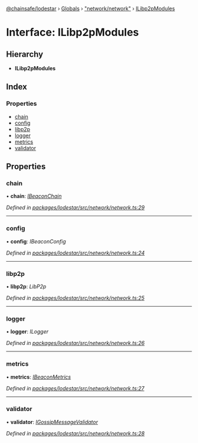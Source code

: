 [@chainsafe/lodestar](../README.md) › [Globals](../globals.md) › ["network/network"](../modules/_network_network_.md) › [ILibp2pModules](_network_network_.ilibp2pmodules.md)

# Interface: ILibp2pModules

## Hierarchy

* **ILibp2pModules**

## Index

### Properties

* [chain](_network_network_.ilibp2pmodules.md#chain)
* [config](_network_network_.ilibp2pmodules.md#config)
* [libp2p](_network_network_.ilibp2pmodules.md#libp2p)
* [logger](_network_network_.ilibp2pmodules.md#logger)
* [metrics](_network_network_.ilibp2pmodules.md#metrics)
* [validator](_network_network_.ilibp2pmodules.md#validator)

## Properties

###  chain

• **chain**: *[IBeaconChain](_chain_interface_.ibeaconchain.md)*

*Defined in [packages/lodestar/src/network/network.ts:29](https://github.com/ChainSafe/lodestar/blob/7e3e010f1/packages/lodestar/src/network/network.ts#L29)*

___

###  config

• **config**: *IBeaconConfig*

*Defined in [packages/lodestar/src/network/network.ts:24](https://github.com/ChainSafe/lodestar/blob/7e3e010f1/packages/lodestar/src/network/network.ts#L24)*

___

###  libp2p

• **libp2p**: *LibP2p*

*Defined in [packages/lodestar/src/network/network.ts:25](https://github.com/ChainSafe/lodestar/blob/7e3e010f1/packages/lodestar/src/network/network.ts#L25)*

___

###  logger

• **logger**: *ILogger*

*Defined in [packages/lodestar/src/network/network.ts:26](https://github.com/ChainSafe/lodestar/blob/7e3e010f1/packages/lodestar/src/network/network.ts#L26)*

___

###  metrics

• **metrics**: *[IBeaconMetrics](_metrics_interface_.ibeaconmetrics.md)*

*Defined in [packages/lodestar/src/network/network.ts:27](https://github.com/ChainSafe/lodestar/blob/7e3e010f1/packages/lodestar/src/network/network.ts#L27)*

___

###  validator

• **validator**: *[IGossipMessageValidator](_network_gossip_interface_.igossipmessagevalidator.md)*

*Defined in [packages/lodestar/src/network/network.ts:28](https://github.com/ChainSafe/lodestar/blob/7e3e010f1/packages/lodestar/src/network/network.ts#L28)*
